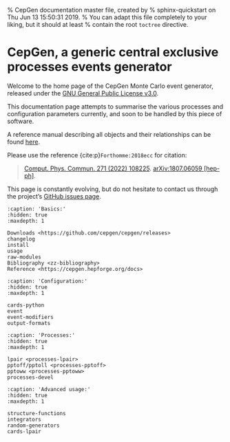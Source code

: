 % CepGen documentation master file, created by
% sphinx-quickstart on Thu Jun 13 15:50:31 2019.
% You can adapt this file completely to your liking, but it should at least
% contain the root `toctree` directive.

# CepGen, a generic central exclusive processes events generator

Welcome to the home page of the CepGen Monte Carlo event generator, released under the [GNU General Public License v3.0](https://www.gnu.org/licenses/gpl-3.0.en.html).

This documentation page attempts to summarise the various processes and configuration parameters currently, and soon to be handled by this piece of software.

A reference manual describing all objects and their relationships can be found [here](https://cepgen.hepforge.org/docs/).

Please use the reference {cite:p}`Forthomme:2018ecc` for citation:

> [Comput. Phys. Commun. 271 (2022) 108225](https://doi.org/10.1016/j.cpc.2021.108225). [arXiv:1807.06059 \[hep-ph\]](https://arxiv.org/abs/1808.06059).

This page is constantly evolving, but do not hesitate to contact us through the project’s [GitHub issues page](https://github.com/cepgen/cepgen/issues).

```{toctree}
:caption: 'Basics:'
:hidden: true
:maxdepth: 1

Downloads <https://github.com/cepgen/cepgen/releases>
changelog
install
usage
raw-modules
Bibliography <zz-bibliography>
Reference <https://cepgen.hepforge.org/docs>
```

```{toctree}
:caption: 'Configuration:'
:hidden: true
:maxdepth: 1

cards-python
event
event-modifiers
output-formats
```

```{toctree}
:caption: 'Processes:'
:hidden: true
:maxdepth: 1

lpair <processes-lpair>
pptoff/pptoll <processes-pptoff>
pptoww <processes-pptoww>
processes-devel
```

```{toctree}
:caption: 'Advanced usage:'
:hidden: true
:maxdepth: 1

structure-functions
integrators
random-generators
cards-lpair

```

